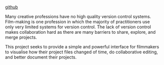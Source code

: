 [github](https://github.com/jskjott/git-for-filmmakers)

Many creative professions have no high quality version control systems. Film-making is one profession in which the majority of practitioners use only very limited systems for version control. The lack of version control makes collaboration hard as there are many barriers to share, explore, and merge projects.

This project seeks to provide a simple and powerful interface for filmmakers to visualise how their project files changed of time, do collaborative editing, and better document their projects.
